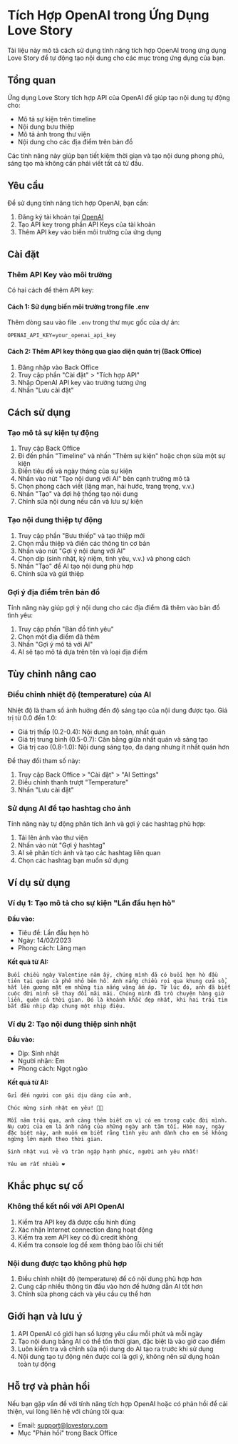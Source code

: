 # Tích Hợp OpenAI trong Ứng Dụng Love Story

Tài liệu này mô tả cách sử dụng tính năng tích hợp OpenAI trong ứng dụng Love Story để tự động tạo nội dung cho các mục trong ứng dụng của bạn.

## Tổng quan

Ứng dụng Love Story tích hợp API của OpenAI để giúp tạo nội dung tự động cho:
- Mô tả sự kiện trên timeline
- Nội dung bưu thiệp
- Mô tả ảnh trong thư viện
- Nội dung cho các địa điểm trên bản đồ

Các tính năng này giúp bạn tiết kiệm thời gian và tạo nội dung phong phú, sáng tạo mà không cần phải viết tất cả từ đầu.

## Yêu cầu

Để sử dụng tính năng tích hợp OpenAI, bạn cần:

1. Đăng ký tài khoản tại [OpenAI](https://platform.openai.com/)
2. Tạo API key trong phần API Keys của tài khoản
3. Thêm API key vào biến môi trường của ứng dụng

## Cài đặt

### Thêm API Key vào môi trường

Có hai cách để thêm API key:

#### Cách 1: Sử dụng biến môi trường trong file .env

Thêm dòng sau vào file `.env` trong thư mục gốc của dự án:

```
OPENAI_API_KEY=your_openai_api_key
```

#### Cách 2: Thêm API key thông qua giao diện quản trị (Back Office)

1. Đăng nhập vào Back Office
2. Truy cập phần "Cài đặt" > "Tích hợp API"
3. Nhập OpenAI API key vào trường tương ứng
4. Nhấn "Lưu cài đặt"

## Cách sử dụng

### Tạo mô tả sự kiện tự động

1. Truy cập Back Office
2. Đi đến phần "Timeline" và nhấn "Thêm sự kiện" hoặc chọn sửa một sự kiện
3. Điền tiêu đề và ngày tháng của sự kiện
4. Nhấn vào nút "Tạo nội dung với AI" bên cạnh trường mô tả
5. Chọn phong cách viết (lãng mạn, hài hước, trang trọng, v.v.)
6. Nhấn "Tạo" và đợi hệ thống tạo nội dung
7. Chỉnh sửa nội dung nếu cần và lưu sự kiện

### Tạo nội dung thiệp tự động

1. Truy cập phần "Bưu thiếp" và tạo thiệp mới
2. Chọn mẫu thiệp và điền các thông tin cơ bản
3. Nhấn vào nút "Gợi ý nội dung với AI"
4. Chọn dịp (sinh nhật, kỷ niệm, tình yêu, v.v.) và phong cách
5. Nhấn "Tạo" để AI tạo nội dung phù hợp
6. Chỉnh sửa và gửi thiệp

### Gợi ý địa điểm trên bản đồ

Tính năng này giúp gợi ý nội dung cho các địa điểm đã thêm vào bản đồ tình yêu:

1. Truy cập phần "Bản đồ tình yêu"
2. Chọn một địa điểm đã thêm
3. Nhấn "Gợi ý mô tả với AI"
4. AI sẽ tạo mô tả dựa trên tên và loại địa điểm

## Tùy chỉnh nâng cao

### Điều chỉnh nhiệt độ (temperature) của AI

Nhiệt độ là tham số ảnh hưởng đến độ sáng tạo của nội dung được tạo. Giá trị từ 0.0 đến 1.0:
- Giá trị thấp (0.2-0.4): Nội dung an toàn, nhất quán
- Giá trị trung bình (0.5-0.7): Cân bằng giữa nhất quán và sáng tạo
- Giá trị cao (0.8-1.0): Nội dung sáng tạo, đa dạng nhưng ít nhất quán hơn

Để thay đổi tham số này:
1. Truy cập Back Office > "Cài đặt" > "AI Settings"
2. Điều chỉnh thanh trượt "Temperature"
3. Nhấn "Lưu cài đặt"

### Sử dụng AI để tạo hashtag cho ảnh

Tính năng này tự động phân tích ảnh và gợi ý các hashtag phù hợp:

1. Tải lên ảnh vào thư viện
2. Nhấn vào nút "Gợi ý hashtag" 
3. AI sẽ phân tích ảnh và tạo các hashtag liên quan
4. Chọn các hashtag bạn muốn sử dụng

## Ví dụ sử dụng

### Ví dụ 1: Tạo mô tả cho sự kiện "Lần đầu hẹn hò"

**Đầu vào:**
- Tiêu đề: Lần đầu hẹn hò
- Ngày: 14/02/2023
- Phong cách: Lãng mạn

**Kết quả từ AI:**
```
Buổi chiều ngày Valentine năm ấy, chúng mình đã có buổi hẹn hò đầu tiên tại quán cà phê nhỏ bên hồ. Ánh nắng chiều rọi qua khung cửa sổ, hắt lên gương mặt em những tia nắng vàng ấm áp. Từ lúc đó, anh đã biết cuộc đời mình sẽ thay đổi mãi mãi. Chúng mình đã trò chuyện hàng giờ liền, quên cả thời gian. Đó là khoảnh khắc đẹp nhất, khi hai trái tim bắt đầu nhịp đập chung một nhịp điệu.
```

### Ví dụ 2: Tạo nội dung thiệp sinh nhật

**Đầu vào:**
- Dịp: Sinh nhật
- Người nhận: Em
- Phong cách: Ngọt ngào

**Kết quả từ AI:**
```
Gửi đến người con gái dịu dàng của anh,

Chúc mừng sinh nhật em yêu! 🎂✨

Mỗi năm trôi qua, anh càng thêm biết ơn vì có em trong cuộc đời mình. Nụ cười của em là ánh nắng của những ngày anh tăm tối. Hôm nay, ngày đặc biệt này, anh muốn em biết rằng tình yêu anh dành cho em sẽ không ngừng lớn mạnh theo thời gian.

Sinh nhật vui vẻ và tràn ngập hạnh phúc, người anh yêu nhất!

Yêu em rất nhiều ❤️
```

## Khắc phục sự cố

### Không thể kết nối với API OpenAI

1. Kiểm tra API key đã được cấu hình đúng
2. Xác nhận Internet connection đang hoạt động
3. Kiểm tra xem API key có đủ credit không
4. Kiểm tra console log để xem thông báo lỗi chi tiết

### Nội dung được tạo không phù hợp

1. Điều chỉnh nhiệt độ (temperature) để có nội dung phù hợp hơn
2. Cung cấp nhiều thông tin đầu vào hơn để hướng dẫn AI tốt hơn
3. Chỉnh sửa phong cách và yêu cầu cụ thể hơn

## Giới hạn và lưu ý

1. API OpenAI có giới hạn số lượng yêu cầu mỗi phút và mỗi ngày
2. Tạo nội dung bằng AI có thể tốn thời gian, đặc biệt là vào giờ cao điểm
3. Luôn kiểm tra và chỉnh sửa nội dung do AI tạo ra trước khi sử dụng
4. Nội dung tạo tự động nên được coi là gợi ý, không nên sử dụng hoàn toàn tự động

## Hỗ trợ và phản hồi

Nếu bạn gặp vấn đề với tính năng tích hợp OpenAI hoặc có phản hồi để cải thiện, vui lòng liên hệ với chúng tôi qua:
- Email: support@lovestory.com
- Mục "Phản hồi" trong Back Office